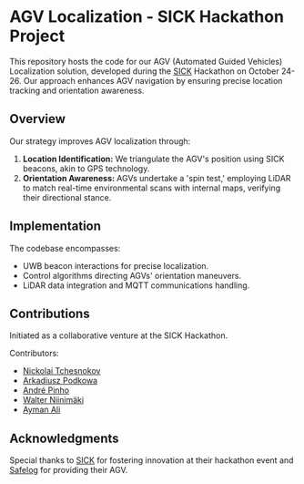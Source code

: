 # AGV Localization - SICK Hackathon Project

This repository hosts the code for our AGV (Automated Guided Vehicles) Localization solution, developed during the [SICK](https://www.sick.com/) Hackathon on October 24-26. Our approach enhances AGV navigation by ensuring precise location tracking and orientation awareness.

## Overview

Our strategy improves AGV localization through:

1. **Location Identification:** We triangulate the AGV's position using SICK beacons, akin to GPS technology.
2. **Orientation Awareness:** AGVs undertake a 'spin test,' employing LiDAR to match real-time environmental scans with internal maps, verifying their directional stance.

## Implementation

The codebase encompasses:

- UWB beacon interactions for precise localization.
- Control algorithms directing AGVs' orientation maneuvers.
- LiDAR data integration and MQTT communications handling.

## Contributions

Initiated as a collaborative venture at the SICK Hackathon.

Contributors:

- [Nickolai Tchesnokov](https://github.com/TNicko)
- [Arkadiusz Podkowa](https://github.com/czuhajster)
- [André Pinho](https://github.com/p1nho)
- [Walter Niinimäki](https://github.com/WalterNi)
- [Ayman Ali](https://github.com/aym183)

## Acknowledgments

Special thanks to [SICK](https://www.sick.com/) for fostering innovation at their hackathon event and [Safelog](https://www.safelog.de/en/) for providing their AGV.
